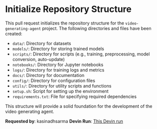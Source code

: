 # Initialize Repository Structure

This pull request initializes the repository structure for the `video-generating-agent` project. The following directories and files have been created:

- `data/`: Directory for datasets
- `models/`: Directory for storing trained models
- `scripts/`: Directory for scripts (e.g., training, preprocessing, model conversion, auto-update)
- `notebooks/`: Directory for Jupyter notebooks
- `logs/`: Directory for training logs and metrics
- `docs/`: Directory for documentation
- `config/`: Directory for configuration files
- `utils/`: Directory for utility scripts and functions
- `setup.sh`: Script for setting up the environment
- `requirements.txt`: File for specifying required dependencies

This structure will provide a solid foundation for the development of the video generating agent.

**Requested by**: kasinadhsarma
**Devin Run**: [This Devin run](https://preview.devin.ai/devin/ff1428b000bc4d5cbcaf5080369f766e)
